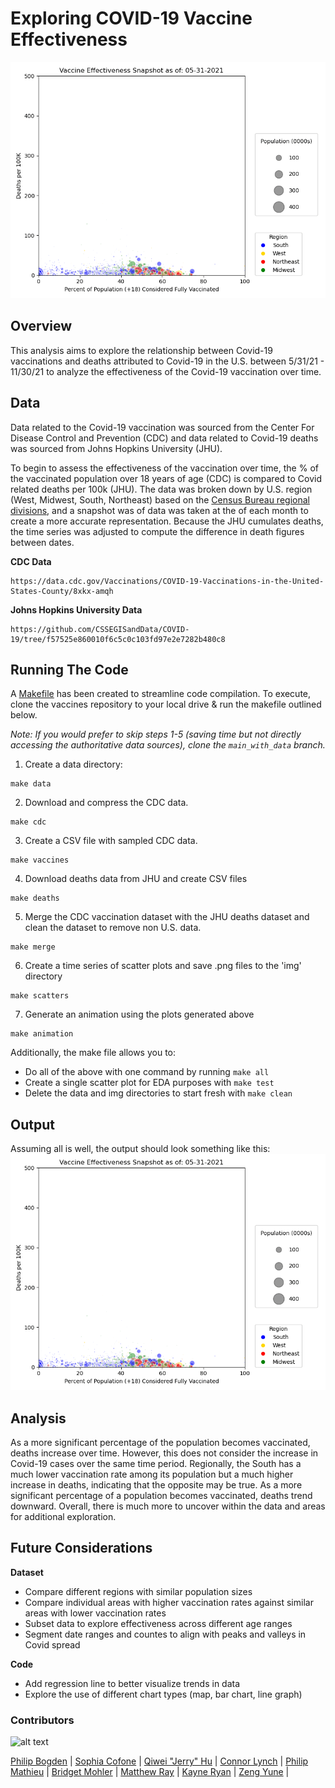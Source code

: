 # Exploring COVID-19 Vaccine Effectiveness

![](img/animation.gif)

## Overview 
This analysis aims to explore the relationship between Covid-19 vaccinations and deaths attributed to Covid-19 in the U.S. between 5/31/21 - 11/30/21 to analyze the effectiveness of the Covid-19 vaccination over time.

## Data

Data related to the Covid-19 vaccination was sourced from the Center For Disease Control and Prevention (CDC) and data related to Covid-19 deaths was sourced from Johns Hopkins University (JHU).

To begin to assess the effectiveness of the vaccination over time, the % of the vaccinated population over 18 years of age (CDC) is compared to Covid related deaths per 100k (JHU). The data was broken down by U.S. region (West, Midwest, South, Northeast) based on the [Census Bureau regional divisions](https://www2.census.gov/geo/pdfs/maps-data/maps/reference/us_regdiv.pdf), and a snapshot was of data was taken at the of each month to create a more accurate representation. Because the JHU cumulates deaths, the time series was adjusted to compute the difference in death figures between dates. 

**CDC Data**
```
https://data.cdc.gov/Vaccinations/COVID-19-Vaccinations-in-the-United-States-County/8xkx-amqh
```

**Johns Hopkins University Data**
```
https://github.com/CSSEGISandData/COVID-19/tree/f57525e860010f6c5c0c103fd97e2e7282b480c8
```

## Running The Code 

A [Makefile](./Makefile) has been created to streamline code compilation. To execute, clone the vaccines repository to your local drive & run the makefile outlined below.

_Note: If you would prefer to skip steps 1-5 (saving time but not directly accessing the authoritative data sources), clone the ```main_with_data``` branch._

1. Create a data directory:
```
make data
```
2. Download and compress the CDC data.
```
make cdc
```
3. Create a CSV file with sampled CDC data.
```
make vaccines
```
4. Download deaths data from JHU and create CSV files

```
make deaths
```
5. Merge the CDC vaccination dataset with the JHU deaths dataset and clean the dataset to remove non U.S. data.
```
make merge
```
6. Create a time series of scatter plots and save .png files to the 'img' directory
```
make scatters
```
7. Generate an animation using the plots generated above
```
make animation
```

Additionally, the make file allows you to:
* Do all of the above with one command by running ```make all```
* Create a single scatter plot for EDA purposes with ```make test```
* Delete the data and img directories to start fresh with ```make clean```


## Output
Assuming all is well, the output should look something like this:
![](img/animation.gif)

## Analysis

As a more significant percentage of the population becomes vaccinated, deaths increase over time. However, this does not consider the increase in Covid-19 cases over the same time period. Regionally, the South has a much lower vaccination rate among its population but a much higher increase in deaths, indicating that the opposite may be true. As a more significant percentage of a population becomes vaccinated, deaths trend downward.  Overall, there is much more to uncover within the data and areas for additional exploration.

## Future Considerations

**Dataset**  
  * Compare different regions with similar population sizes 
  * Compare individual areas with higher vaccination rates against similar areas with lower vaccination rates
  * Subset data to explore effectiveness across different age ranges 
  * Segment date ranges and countes to align with peaks and valleys in Covid spread

**Code**  
  * Add regression line to better visualize trends in data
  * Explore the use of different chart types (map, bar chart, line graph)

### Contributors

![alt text](https://github.com/ds5010/vaccines/raw/MatthewjRay_Assigment05/Screen%20Shot%202022-03-01%20at%204.29.38%20PM.png)

[Philip Bogden](https://github.com/pbogden) | [Sophia Cofone](https://github.com/sophiacofone) | [Qiwei "Jerry" Hu](https://github.com/JerryV77) |
[Connor Lynch](https://github.com/CCLynch) | [Philip Mathieu](https://github.com/PhilipMathieu) | [Bridget Mohler](https://github.com/b-mohler) |
[Matthew Ray](https://github.com/MatthewjRay) | [Kayne Ryan](https://github.com/kayneryan) | [Zeng Yune](https://github.com/zyune) |
